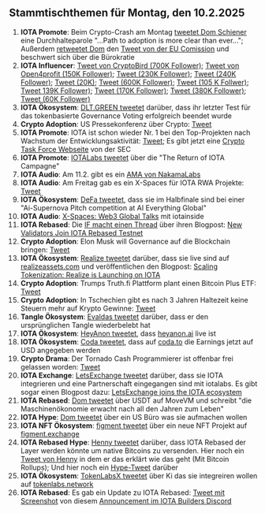 ## Stammtischthemen für Montag, den 10.2.2025

1. **IOTA Promote**: Beim Crypto-Crash am Montag [tweetet Dom Schiener](https://x.com/DomSchiener/status/1886458288151167238) eine Durchhalteparole "...Path to adoption is more clear than ever..."; Außerdem [retweetet Dom](https://x.com/DomSchiener/status/1886666554726592892) den [Tweet von der EU Comission](https://x.com/EU_Commission/status/1886427917762150427) und beschwert sich über die Bürokratie
2. **IOTA Influencer**: [Tweet von CryptoBird (700K Follower)](https://x.com/crypto_birb/status/1886379698436935991); [Tweet von Open4profit (150K Follower)](https://x.com/open4profit/status/1886691104424386989); [Tweet (230K Follower)](https://x.com/TheDustyBC/status/1886859946781995154); [Tweet (240K Follower)](https://x.com/RWAwatchlist_/status/1886774429318795692); [Tweet (20K)](https://x.com/Robert_Klondike/status/1887105000003776718); [Tweet (600K Follower)](https://x.com/MartiniGuyYT/status/1887488258403193218); [Tweet (105 K Follwer)](https://x.com/cryptosymbiiote/status/1887880616315613323); [Tweet 139K Follower)](https://x.com/TedPillows/status/1887867921327595884); [Tweet (170K Follower)](https://x.com/0xChainMind/status/1888026451661762686); [Tweet (380K Follower)](https://x.com/MerlijnTrader/status/1888271581769855152); [Tweet (60K Follower)](https://x.com/0xbeehive/status/1888247428534394916)
3. **IOTA Ökosystem**: [DLT.GREEN tweetet](https://x.com/dlt_green/status/1886522356132106733) darüber, dass ihr letzter Test für das tokenbasierte Governance Voting erfolgreich beendet wurde
4. **Crypto Adoption**: US Pressekonferenz über Crypto: [Tweet](https://x.com/CoinDesk/status/1886858827737522503)
5. **IOTA Promote**: IOTA ist schon wieder Nr. 1 bei den Top-Projekten nach Wachstum der Entwicklungsaktivität: [Tweet](https://x.com/crypto_rand/status/1886789307899474163); Es gibt jetzt eine [Crypto Task Force Webseite](https://www.sec.gov/about/crypto-task-force) von der SEC
6. **IOTA Promote**: [IOTALabs tweetet](https://x.com/iotalabs_/status/1886792180649394592) über die "The Return of IOTA Campagne"
7. **IOTA Audio**: Am 11.2. gibt es ein [AMA von NakamaLabs](https://x.com/Nakama_Labs/status/1886783322602303687)
8. **IOTA Audio**: Am Freitag gab es ein X-Spaces für IOTA RWA Projekte: [Tweet](https://x.com/realizefinance/status/1887795316428066921)
9. **IOTA Ökosystem**: [DeFa tweetet](https://x.com/defaprimitive/status/1886757698433146928), dass sie im Halbfinale sind bei einer "Ai-Supernova Pitch competition at AI Everything Global"
10. **IOTA Audio**: [X-Spaces: Web3 Global Talks](https://x.com/web3globalmedia/status/1887068980881613210) mit iotainside
11. **IOTA Rebased**: Die [IF macht einen Thread](https://x.com/iota/status/1887501506800234997) über ihren Blogpost: [New Validators Join IOTA Rebased Testnet](https://blog.iota.org/iota-rebased-validators3/)
12. **Crypto Adoption**: Elon Musk will Governance auf die Blockchain bringen: [Tweet](https://x.com/Cointelegraph/status/1887237508884275477)
13. **IOTA Ökosystem**: [Realize tweetet](https://x.com/realizefinance/status/1887517089230979220) darüber, dass sie live sind auf [realizeassets.com](https://www.realizeassets.com/) und veröffentlichen den Blogpost: [Scaling Tokenization: Realize is Launching on IOTA](https://blog.realizeassets.com/scaling-tokenization-realize-is-launching-on-iota/)
14. **Crypto Adoption**: Trumps Truth.fi Plattform plant einen Bitcoin Plus ETF: [Tweet](https://x.com/BTC_Archive/status/1887519961330905561)
15. **Crypto Adoption**: In Tschechien gibt es nach 3 Jahren Haltezeit keine Steuern mehr auf Krypto Gewinne: [Tweet](https://x.com/Cointelegraph/status/1887507036474384529)
16. **Tangle Ökosystem**: [Evaldas tweetet](https://x.com/lunfardo314/status/1888199479901192256) darüber, dass er den ursprünglichen Tangle wiederbelebt hat
17. **IOTA Ökosystem**: [HeyAnon tweetet](https://x.com/HeyAnonai/status/1887926481004745049), dass [heyanon.ai](https://heyanon.ai/welcome) live ist
18. **IOTA Ökosystem**: [Coda tweetet](https://x.com/coda_digital/status/1887926448503050406), dass auf [coda.to](https://www.coda.to/) die Earnings jetzt auf USD angegeben werden
19. **Crypto Drama**: Der Tornado Cash Programmierer ist offenbar frei gelassen worden: [Tweet](https://x.com/Cointelegraph/status/1887938347114311844)
20. **IOTA Exchange**: [LetsExchange tweetet](https://x.com/letsexchange_io/status/1887894977860210692) darüber, dass sie IOTA integrieren und eine Partnerschaft eingegangen sind mit iotalabs. Es gibt sogar einen Blogpost dazu: [LetsExchange joins the IOTA ecosystem](https://letsexchange.io/blog/letsexchange-joins-the-iota-ecosystem/)
21. **IOTA Rebased**: [Dom tweetet](https://x.com/DomSchiener/status/1887873628710035488) über USDT auf MoveVM und schreibt "die Maschinenökonomie erwacht nach all den Jahren zum Leben"
22. **IOTA Hype**: [Dom tweetet](https://x.com/DomSchiener/status/1887876993548521549) über ein US Büro was sie aufmachen wollen
23. **IOTA NFT Ökosystem**: [figment tweetet](https://x.com/figment_nfts/status/1887866202740941155) über ein neue NFT Projekt auf [figment.exchange](https://www.figment.exchange/collections/0x934908e68076e490a533fbc5b6f192544fbc8114)
24. **IOTA Rebased Hype**: [Henny tweetet](https://x.com/0xPlayer1/status/1887747674608128402) darüber, dass IOTA Rebased der Layer werden könnte um native Bitcoins zu versenden. Hier noch ein [Tweet von Henny](https://x.com/0xPlayer1/status/1887766723824128183) in dem er das erklärt wie das geht (Mit Bitcoin Rollups); Und hier noch ein [Hype-Tweet](https://x.com/0xPlayer1/status/1888308729902223724) darüber
25. **IOTA Ökosystem**: [TokenLabsX tweetet](https://x.com/TokenLabsX/status/1888180226263249092) über Ki das sie integreiren wollen auf [tokenlabs.network](https://tokenlabs.network/en)
26. **IOTA Rebased**: Es gab ein Update zu IOTA Rebased: [Tweet mit Screenshot](https://x.com/Vrom14286662/status/1888272684997316653) von diesem [Announcement im IOTA Builders Discord](https://discord.com/channels/912718559954747442/1282254988848136202/1337741136952823869)
